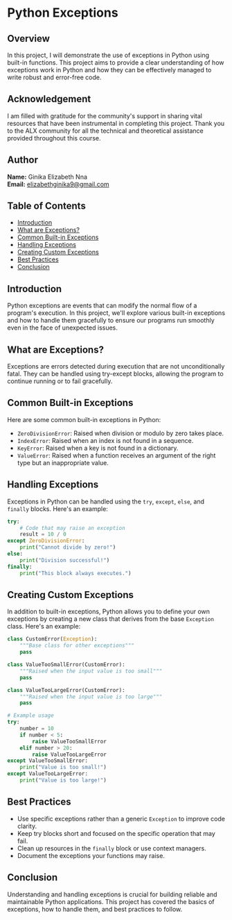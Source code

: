 # Python Exceptions

## Overview

In this project, I will demonstrate the use of exceptions in Python using built-in functions. This project aims to provide a clear understanding of how exceptions work in Python and how they can be effectively managed to write robust and error-free code.

## Acknowledgement

I am filled with gratitude for the community's support in sharing vital resources that have been instrumental in completing this project. Thank you to the ALX community for all the technical and theoretical assistance provided throughout this course.

## Author

**Name:** Ginika Elizabeth Nna  
**Email:** elizabethginika9@gmail.com  

## Table of Contents

- [Introduction](#introduction)
- [What are Exceptions?](#what-are-exceptions)
- [Common Built-in Exceptions](#common-built-in-exceptions)
- [Handling Exceptions](#handling-exceptions)
- [Creating Custom Exceptions](#creating-custom-exceptions)
- [Best Practices](#best-practices)
- [Conclusion](#conclusion)

## Introduction

Python exceptions are events that can modify the normal flow of a program's execution. In this project, we'll explore various built-in exceptions and how to handle them gracefully to ensure our programs run smoothly even in the face of unexpected issues.

## What are Exceptions?

Exceptions are errors detected during execution that are not unconditionally fatal. They can be handled using try-except blocks, allowing the program to continue running or to fail gracefully.

## Common Built-in Exceptions

Here are some common built-in exceptions in Python:

- `ZeroDivisionError`: Raised when division or modulo by zero takes place.
- `IndexError`: Raised when an index is not found in a sequence.
- `KeyError`: Raised when a key is not found in a dictionary.
- `ValueError`: Raised when a function receives an argument of the right type but an inappropriate value.

## Handling Exceptions

Exceptions in Python can be handled using the `try`, `except`, `else`, and `finally` blocks. Here's an example:

```python
try:
    # Code that may raise an exception
    result = 10 / 0
except ZeroDivisionError:
    print("Cannot divide by zero!")
else:
    print("Division successful!")
finally:
    print("This block always executes.")
```

## Creating Custom Exceptions

In addition to built-in exceptions, Python allows you to define your own exceptions by creating a new class that derives from the base `Exception` class. Here's an example:

```python
class CustomError(Exception):
    """Base class for other exceptions"""
    pass

class ValueTooSmallError(CustomError):
    """Raised when the input value is too small"""
    pass

class ValueTooLargeError(CustomError):
    """Raised when the input value is too large"""
    pass

# Example usage
try:
    number = 10
    if number < 5:
        raise ValueTooSmallError
    elif number > 20:
        raise ValueTooLargeError
except ValueTooSmallError:
    print("Value is too small!")
except ValueTooLargeError:
    print("Value is too large!")
```

## Best Practices

- Use specific exceptions rather than a generic `Exception` to improve code clarity.
- Keep try blocks short and focused on the specific operation that may fail.
- Clean up resources in the `finally` block or use context managers.
- Document the exceptions your functions may raise.

## Conclusion

Understanding and handling exceptions is crucial for building reliable and maintainable Python applications. This project has covered the basics of exceptions, how to handle them, and best practices to follow.
